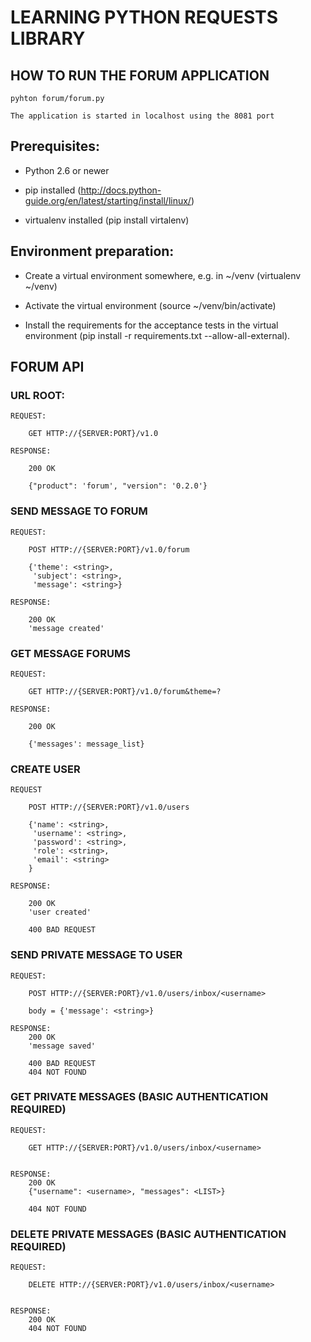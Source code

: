 # LEARNING PYTHON REQUESTS LIBRARY

## HOW TO RUN THE FORUM APPLICATION

    pyhton forum/forum.py

    The application is started in localhost using the 8081 port

## Prerequisites:

- Python 2.6 or newer

- pip installed (http://docs.python-guide.org/en/latest/starting/install/linux/)

- virtualenv installed (pip install virtalenv)

## Environment preparation:

- Create a virtual environment somewhere, e.g. in ~/venv (virtualenv ~/venv)

- Activate the virtual environment (source ~/venv/bin/activate)

- Install the requirements for the acceptance tests in the virtual environment (pip install -r requirements.txt --allow-all-external).

## FORUM API

### URL ROOT:

    REQUEST:

        GET HTTP://{SERVER:PORT}/v1.0

    RESPONSE:

        200 OK

        {"product": 'forum', "version": '0.2.0'}

### SEND MESSAGE TO FORUM

    REQUEST:

        POST HTTP://{SERVER:PORT}/v1.0/forum

        {'theme': <string>,
         'subject': <string>,
         'message': <string>}

    RESPONSE:

        200 OK
        'message created'

### GET MESSAGE FORUMS

    REQUEST:

        GET HTTP://{SERVER:PORT}/v1.0/forum&theme=?

    RESPONSE:

        200 OK

        {'messages': message_list}


### CREATE USER

    REQUEST

        POST HTTP://{SERVER:PORT}/v1.0/users

        {'name': <string>,
         'username': <string>,
         'password': <string>,
         'role': <string>,
         'email': <string>
        }

    RESPONSE:

        200 OK
        'user created'

        400 BAD REQUEST


### SEND PRIVATE MESSAGE TO USER

    REQUEST:

        POST HTTP://{SERVER:PORT}/v1.0/users/inbox/<username>

        body = {'message': <string>}

    RESPONSE:
        200 OK
        'message saved'

        400 BAD REQUEST
        404 NOT FOUND


### GET PRIVATE MESSAGES (BASIC AUTHENTICATION REQUIRED)

    REQUEST:

        GET HTTP://{SERVER:PORT}/v1.0/users/inbox/<username>


    RESPONSE:
        200 OK
        {"username": <username>, "messages": <LIST>}

        404 NOT FOUND


### DELETE PRIVATE MESSAGES (BASIC AUTHENTICATION REQUIRED)

    REQUEST:

        DELETE HTTP://{SERVER:PORT}/v1.0/users/inbox/<username>


    RESPONSE:
        200 OK
        404 NOT FOUND
